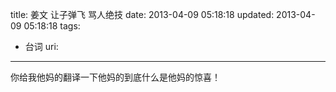 title: 姜文 让子弹飞 骂人绝技
date: 2013-04-09 05:18:18
updated: 2013-04-09 05:18:18
tags: 
 - 台词
uri: 
---

你给我他妈的翻译一下他妈的到底什么是他妈的惊喜！